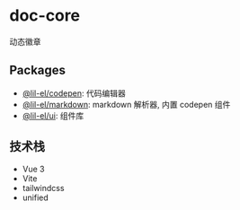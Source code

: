 # doc-core

动态徽章

## Packages

- [@lil-el/codepen][1]: 代码编辑器
- [@lil-el/markdown][2]: markdown 解析器, 内置 codepen 组件
- [@lil-el/ui][3]: 组件库

## 技术栈

- Vue 3
- Vite
- tailwindcss
- unified

[1]: /packages/codepen/README.md
[2]: /packages/markdown/README.md
[3]: /packages/ui/README.md
